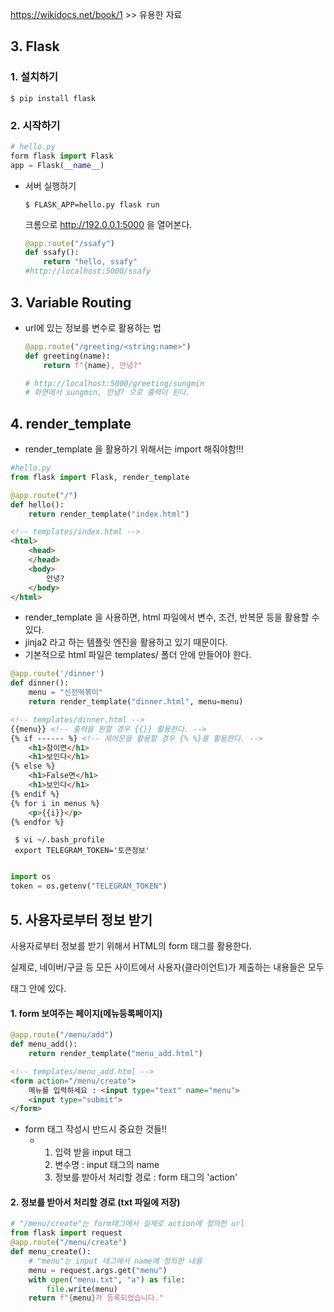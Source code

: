 https://wikidocs.net/book/1 >> 유용한 자료

## 3. Flask

### 1. 설치하기

```git bash
$ pip install flask
```

### 2. 시작하기

```python
# hello.py
form flask import Flask
app = Flask(__name__)
```

- 서버 실행하기

  ```git bash
  $ FLASK_APP=hello.py flask run
  ```

  크롬으로 http://192.0.0.1:5000 을 열어본다.

  ```python
  @app.route("/ssafy")
  def ssafy():
      return "hello, ssafy"
  #http://localhost:5000/ssafy
  ```

## 3. Variable Routing

- url에 있는 정보를 변수로 활용하는 법

  ```python
  @app.route("/greeting/<string:name>")
  def greeting(name):
      return f"{name}, 안녕?"
  
  # http://localhost:5000/greeting/sungmin
  # 화면에서 sungmin, 안녕? 으로 출력이 된다.
  ```

## 4. render_template

- render_template 을 활용하기 위해서는 import 해줘야함!!!

```python
#hello.py
from flask import Flask, render_template

@app.route("/")
def hello():
    return render_template("index.html")
```

```html
<!-- templates/index.html -->
<html>
    <head>
    </head>
    <body>
        안녕?
    </body>
</html>
```

- render_template 을 사용하면, html 파일에서 변수, 조건, 반복문 등을 활용할 수 있다.
- jinja2 라고 하는 템플릿 엔진을 활용하고 있기 때문이다.
- 기본적으로 html 파일은 templates/ 폴더 안에 만들어야 한다.

```python
@app.route('/dinner')
def dinner():
    menu = "신전떡볶이"
    return render_template("dinner.html", menu=menu)
```

```html
<!-- templates/dinner.html -->
{{menu}} <!-- 출력을 원할 경우 {{}} 활용한다. -->
{% if ------ %} <!-- 제어문을 활용할 경우 {% %}를 활용한다. -->
	<h1>참이면</h1>
	<h1>보인다</h1>
{% else %}
	<h1>False면</h1>
	<h1>보인다</h1>
{% endif %}
{% for i in menus %}
	<p>{{i}}</p>
{% endfor %}
```



```git 
 $ vi ~/.bash_profile
 export TELEGRAM_TOKEN='토큰정보'
 
```

```python
import os
token = os.getenv("TELEGRAM_TOKEN")
```

## 5. 사용자로부터 정보 받기



사용자로부터 정보를 받기 위해서 HTML의 form 태그를 활용한다.

실제로, 네이버/구글 등 모든 사이트에서 사용자(클라이언트)가 제출하는 내용들은 모두 <form> 태그 안에 있다.

#### 1. form 보여주는 페이지(메뉴등록페이지)

```python
@app.route("/menu/add")
def menu_add():
    return render_template("menu_add.html")
```

```html
<!-- templates/menu_add.html -->
<form action="/menu/create">
    메뉴를 입력하세요 : <input type="text" name="menu">
    <input type="submit">
</form>    
```

- form 태그 작성시 반드시 중요한 것들!!
  - 1. 입력 받을 input 태그
    2. 변수명 : input 태그의 name
    3. 정보를 받아서 처리할 경로 : form 태그의 'action'



#### 2. 정보를 받아서 처리할 경로 (txt 파일에 저장)

```python
# "/menu/create"는 form태그에서 실제로 action에 정의한 url
from flask import request
@app.route("/menu/create")
def menu_create():
    # "menu"는 input 태그에서 name에 정의한 내용
    menu = request.args.get("menu")
    with open("menu.txt", "a") as file:
        file.write(menu)
    return f"{menu}가 등록되었습니다."

```

